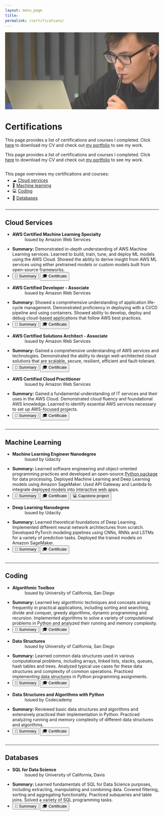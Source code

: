 ```yaml
---
layout: menu_page
title:
permalink: /certifications/
---
```


<script src="{{ base.url | prepend: site.url }}/assets/js/show_summary.js"></script>

<div class="container">
  <div style="width:100%;height:0; padding-top:50%;position:relative;">
    <img src="../images/menu/photo_backup.jpg" style="width:100%; opacity:0.8; position:absolute; top:0; left:0">
  </div>  
  <div class="content">
    <h1>Certifications</h1>
    <p><span class="cover-desc" style="color:var(--page-desc-color)">This page provides a list of certifications and courses I completed. Click <a href="https://kozodoi.me/cv.pdf">here</a> to download my CV and check out <a href="https://kozodoi.me/portfolio/">my portfolio</a> to see my work.</span></p>
  </div>
</div>

<p><span class="page-desc">This page provides a list of certifications and courses I completed. Click <a href="https://kozodoi.me/cv.pdf">here</a> to download my CV and check out <a href="https://kozodoi.me/portfolio/">my portfolio</a> to see my work.</span></p>

<!----------------------------------------------------------------------------->

<hr style="height:1px; visibility:hidden;" />

<div style="font-size: 100%;">

  <p>This page overviews my certifications and courses:</p>

  <ul style="margin-top: -10px;">
  <li> &#9729; <a href="#PART_0">Cloud services </a></li>
  <li> &#129302; <a href="#PART_1">Machine learning </a></li>
  <li> &#128187; <a href="#PART_2">Coding </a></li>
  <li> &#128190; <a href="#PART_3">Databases </a></li>
  </ul>

</div>



<!----------------------------------------------------------------------------->

<hr style="height:1px; visibility:hidden;" />
<hr style="height:1px;border-width:0;color:rgb(50,50,50);background-color:rgb(50,50,50)">

<a id="PART_0"></a>

## Cloud Services

<ul>
    <li>
    <b>AWS Certified Machine Learning Specialty</b>
    <dd><bb>Issued by Amazon Web Services</bb></dd>
    </li>
</ul>
<ul class="no-bullets">
  <span id="dots1"></span>
  <li><span id="abs1"><p></p><b>Summary:</b> Demonstrated in-depth understanding of AWS Machine Learning services. Learned to build, train, tune, and deploy ML models using the AWS Cloud. Showed the ability to derive insight from AWS ML services using either pretrained models or custom models built from open-source frameworks. </span></li>
  <li>
    <button class="btn" onclick="show_summary(dots_id = 'dots1', abs_id = 'abs1', btn_id = 'b1')" id="b1">&#128220; Summary</button>
    <button class="btn" onclick="window.open('https://www.credly.com/badges/a04439a1-fc2a-478b-bdf5-5a233a5b9094/public_url')" type="button">&#127891; Certificate</button>
  </li>
</ul>
<p></p>

<ul>
    <li>
    <b>AWS Certified Developer - Associate</b>
    <dd><bb>Issued by Amazon Web Services</bb></dd>
    </li>
</ul>
<ul class="no-bullets">
  <span id="dots2"></span>
  <li><span id="abs2"><p></p><b>Summary:</b> Showed a comprehensive understanding of application life-cycle management. Demonstrated proficiency in deploying with a CI/CD pipeline and using containers. Showed ability to develop, deploy and debug cloud-based applications that follow AWS best practices. </span></li>
  <li>
    <button class="btn" onclick="show_summary(dots_id = 'dots2', abs_id = 'abs2', btn_id = 'b2')" id="b2">&#128220; Summary</button>
    <button class="btn" onclick="window.open('https://www.credly.com/badges/2e706051-29ae-4ae5-9d38-3ab13caa3adc/public_url')" type="button">&#127891; Certificate</button>
  </li>
</ul>
<p></p>

<ul>
    <li>
    <b>AWS Certified Solutions Architect - Associate</b>
    <dd><bb>Issued by Amazon Web Services</bb></dd>
    </li>
</ul>
<ul class="no-bullets">
  <span id="dots3"></span>
  <li><span id="abs3"><p></p><b>Summary:</b> Gained a comprehensive understanding of AWS services and technologies. Demonstrated the ability to design well-architected cloud solutions that are scalable, secure, resilient, efficient and fault-tolerant. </span></li>
  <li>
    <button class="btn" onclick="show_summary(dots_id = 'dots3', abs_id = 'abs3', btn_id = 'b3')" id="b3">&#128220; Summary</button>
    <button class="btn" onclick="window.open('https://www.credly.com/badges/5a65e104-74b5-4dc9-95c6-f961bec2c067/public_url')" type="button">&#127891; Certificate</button>
  </li>
</ul>
<p></p>

<ul>
    <li>
    <b>AWS Certified Cloud Practitioner</b>
    <dd><bb>Issued by Amazon Web Services</bb></dd>
    </li>
</ul>
<ul class="no-bullets">
  <span id="dots4"></span>
  <li><span id="abs4"><p></p><b>Summary:</b> Gained a fundamental understanding of IT services and their uses in the AWS Cloud. Demonstrated cloud fluency and foundational AWS knowledge. Learned to identify essential AWS services necessary to set up AWS-focused projects. </span></li>
  <li>
    <button class="btn" onclick="show_summary(dots_id = 'dots4', abs_id = 'abs4', btn_id = 'b4')" id="b4">&#128220; Summary</button>
    <button class="btn" onclick="window.open('https://www.credly.com/badges/31f6241b-d2ee-448f-8bb8-326a0ff5a85a/public_url')" type="button">&#127891; Certificate</button>
  </li>
</ul>
<p></p>



<!----------------------------------------------------------------------------->

<hr style="height:1px; visibility:hidden;" />
<hr style="height:1px;border-width:0;color:rgb(50,50,50);background-color:rgb(50,50,50)">

<a id="PART_1"></a>

## Machine Learning

<ul>
    <li>
    <b>Machine Learning Engineer Nanodegree</b>
    <dd><bb>Issued by Udacity</bb></dd>
    </li>
</ul>
<ul class="no-bullets">
  <span id="dots5"></span>
  <li><span id="abs5"><p></p><b>Summary:</b> Learned software engineering and object-oriented programming practices and developed an open-source <a href="https://github.com/kozodoi/dptools">Python package</a> for data processing. Deployed Machine Learning and Deep Learning models using Amazon SageMaker. Used API Gateway and Lambda to integrate deployed models into interactive web apps.</span></li>
  <li>
    <button class="btn" onclick="show_summary(dots_id = 'dots5', abs_id = 'abs5', btn_id = 'b5')" id="b5">&#128220; Summary</button>
    <button class="btn" onclick="window.open('https://confirm.udacity.com/LMMJDA7C')" type="button">&#127891; Certificate</button>
    <button class="btn" onclick="window.open('https://github.com/kozodoi/Udacity_Blindness_Detection')" type="button">&#128187; Capstone project</button>

  </li>
</ul>
<p></p>

<ul>
    <li>
    <b>Deep Learning Nanodegree</b>
    <dd><bb>Issued by Udacity</bb></dd>
    </li>
</ul>
<ul class="no-bullets">
  <span id="dots6"></span>
  <li><span id="abs6"><p></p><b>Summary:</b> Learned theoretical foundations of Deep Learning. Implemented different neural network architectures from scratch. Developed PyTorch modeling pipelines using CNNs, RNNs and LSTMs for a variety of prediction tasks. Deployed the trained models on Amazon SageMaker.</span></li>
  <li>
    <button class="btn" onclick="show_summary(dots_id = 'dots6', abs_id = 'abs6', btn_id = 'b6')" id="b6">&#128220; Summary</button>
    <button class="btn" onclick="window.open('https://confirm.udacity.com/RFA6N33')" type="button">&#127891; Certificate</button>
  </li>
</ul>
<p></p>



<!----------------------------------------------------------------------------->

<hr style="height:1px; visibility:hidden;" />
<hr style="height:1px;border-width:0;color:rgb(50,50,50);background-color:rgb(50,50,50)">

<a id="PART_2"></a>

## Coding

<ul>
    <li>
    <b>Algorithmic Toolbox</b>
    <dd><bb>Issued by University of California, San Diego</bb></dd>
    </li>
</ul>
<ul class="no-bullets">
  <span id="dots7"></span>
  <li><span id="abs7"><p></p><b>Summary:</b> Learned key algorithmic techniques and concepts arising frequently in practical applications, including sorting and searching, divide and conquer, greedy algorithms, dynamic programming and recursion. Implemented algorithms to solve a variety of computational problems in Python and analyzed their running and memory complexity. </span></li>
  <li>
    <button class="btn" onclick="show_summary(dots_id = 'dots7', abs_id = 'abs7', btn_id = 'b7')" id="b7">&#128220; Summary</button>
    <button class="btn" onclick="window.open('https://coursera.org/share/c211bd2c6611a176d73f90efc9e1da6b')" type="button">&#127891; Certificate</button>
  </li>
</ul>
<p></p>

<ul>
    <li>
    <b>Data Structures</b>
    <dd><bb>Issued by University of California, San Diego</bb></dd>
    </li>
</ul>
<ul class="no-bullets">
  <span id="dots8"></span>
  <li><span id="abs8"><p></p><b>Summary:</b> Learned common data structures used in various computational problems, including arrays, linked lists, stacks, queues, hash tables and trees. Analyzed typical use cases for these data structures and complexity of common operations. Practiced implementing data structures in Python programming assignments. </span></li>
  <li>
    <button class="btn" onclick="show_summary(dots_id = 'dots8', abs_id = 'abs8', btn_id = 'b8')" id="b8">&#128220; Summary</button>
    <button class="btn" onclick="window.open('https://coursera.org/share/b457743d18ad9a6bc41f2b1a1c62cddb')" type="button">&#127891; Certificate</button>
  </li>
</ul>
<p></p>

<ul>
    <li>
    <b>Data Structures and Algorithms with Python</b>
    <dd><bb>Issued by Codecademy</bb></dd>
    </li>
</ul>
<ul class="no-bullets">
  <span id="dots9"></span>
  <li><span id="abs9"><p></p><b>Summary:</b> Reviewed basic data structures and algorithms and extensively practiced their implementation in Python. Practiced analyzing running and memory complexity of different data structures and algorithms. </span></li>
  <li>
    <button class="btn" onclick="show_summary(dots_id = 'dots9', abs_id = 'abs9', btn_id = 'b9')" id="b9">&#128220; Summary</button>
    <button class="btn" onclick="window.open('https://www.codecademy.com/profiles/nikitaKozodoi7009037470/certificates/7a1021b263de1990c643feb15d9f1f7a')" type="button">&#127891; Certificate</button>
  </li>
</ul>
<p></p>



<!----------------------------------------------------------------------------->

<hr style="height:1px; visibility:hidden;" />
<hr style="height:1px;border-width:0;color:rgb(50,50,50);background-color:rgb(50,50,50)">

<a id="PART_3"></a>

## Databases

<ul>
    <li>
    <b>SQL for Data Science</b>
    <dd><bb>Issued by University of California, Davis</bb></dd>
    </li>
</ul>
<ul class="no-bullets">
  <span id="dots10"></span>
  <li><span id="abs10"><p></p><b>Summary:</b> Learned fundamentals of SQL for Data Science purposes, including extracting, manipulating and combining data. Covered filtering, sorting and aggregating functionality. Practiced subqueries and table joins. Solved a variety of SQL programming tasks. </span></li>
  <li>
    <button class="btn" onclick="show_summary(dots_id = 'dots10', abs_id = 'abs10', btn_id = 'b10')" id="b10">&#128220; Summary</button>
    <button class="btn" onclick="window.open('https://coursera.org/share/14f75aa6e3546b9c782cef68d67d4d24')" type="button">&#127891; Certificate</button>
  </li>
</ul>
<p></p>
